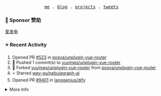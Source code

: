 <p align="center">
  <samp>
    <a href="https://yuy1n.io">me</a> .
    <a href="https://yuy1n.io/blog">blog</a> .
    <a href="https://yuy1n.io/projects">projects</a> .
    <a href="https://twitter.com/yuyinws">tweets</a>
  </samp>
</p>

### 💖 Sponsor 赞助

[爱发电](https://afdian.com/a/yuyinws)

### ⭐️ Recent Activity
<!--RECENT_ACTIVITY:start-->
1. Opened PR [#523](https://github.com/posva/unplugin-vue-router/pull/523) in [posva/unplugin-vue-router](https://github.com/posva/unplugin-vue-router)<br>
2. 💪 Pushed 1 commit(s) to [yuyinws/unplugin-vue-router](https://github.com/yuyinws/unplugin-vue-router)<br>
3. 🍴 Forked [yuyinws/unplugin-vue-router](undefined) from [posva/unplugin-vue-router](https://github.com/posva/unplugin-vue-router)<br>
4. ⭐️ Starred [wey-gu/nebulagraph-ai](https://github.com/wey-gu/nebulagraph-ai)<br>
5. Opened PR [#9401](https://github.com/langgenius/dify/pull/9401) in [langgenius/dify](https://github.com/langgenius/dify)<br>
<!--RECENT_ACTIVITY:end-->

<details>
  <summary>
  More Info
  </summary>

[![wakatime](https://wakatime.com/badge/user/51143705-a99d-4e70-b101-fd9e1cb44e71.svg)](https://wakatime.com/@51143705-a99d-4e70-b101-fd9e1cb44e71)

<img src="https://cdn.jsdelivr.net/gh/yuyinws/yuyinws/gitmand.svg" />
<br />
<img src="https://card.yuy1n.io/card/76561198340841543/dark,bg-game-1850570" />
<br />
<img src="https://cdn.jsdelivr.net/gh/yuyinws/yuyinws/github-metrics.svg" />
</details>
